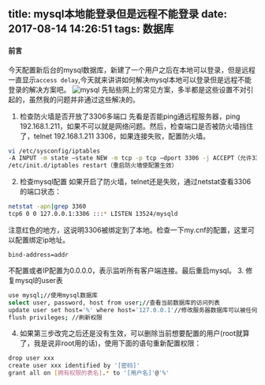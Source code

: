 title: mysql本地能登录但是远程不能登录
date: 2017-08-14 14:26:51
tags: 数据库
---
#### 前言
今天配置新后台的mysql数据库，新建了一个用户之后在本地可以登录，但是远程一直显示`access delay`,今天就来讲讲如何解决mysql本地可以登录但是远程不能登录的解决方案吧。
![mysql](https://olpkwt43d.qnssl.com/blog/images/mysql.png)
先贴些网上的常见方案，多半都是这些设置不对引起的，虽然我的问题并非通过这些解决的。
1. 检查防火墙是否开放了3306多端口
先看是否能ping通远程服务器，ping 192.168.1.211，如果不可以就是网络问题。然后，检查端口是否被防火墙挡住了，telnet 192.168.1.211 3306，如果连接失败，配置防火墙。
```bash
vi /etc/sysconfig/iptables
-A INPUT -m state –state NEW -m tcp -p tcp –dport 3306 -j ACCEPT（允许3306端口通过防火墙）
/etc/init.d/iptables restart（重启防火墙使配置生效）
```
2. 检查mysql配置
如果开启了防火墙，telnet还是失败，通过netstat查看3306的端口状态：
```bash
netstat -apn|grep 3360
tcp6 0 0 127.0.0.1:3306 :::* LISTEN 13524/mysqld
```
  注意红色的地方，这说明3306被绑定到了本地。检查一下my.cnf的配置，这里可以配置绑定ip地址。
```
bind-address=addr
```
不配置或者IP配置为0.0.0.0，表示监听所有客户端连接。最后重启mysql。
3. 修复mysql的user表
```bash
use mysql;//使用mysql数据库
select user, password, host from user;//查看当前数据库的访问列表
update user set host='%' where host='127.0.0.1'//修改服务器数据库可以被任何远程计算机访问
flush privileges;​ //刷新权限
```

4. 如果第三步改完之后还是没有生效，可以删除当前想要配置的用户(root就算了，我是说非root用的话)，使用下面的语句重新配置权限：
```bash
drop user xxx
create user xxx identified by '[密码]'
grant all on [拥有权限的表名].* to '[用户名]'@'%'
```